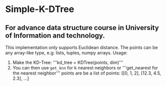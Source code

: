 # Simple-K-DTree
## For advance data structure course in University of Information and technology.

This implementation only supports Euclidean distance. 
The points can be any array-like type, e.g: lists, tuples, numpy arrays.
Usage:
1. Make the KD-Tree:
    '''kd_tree = KDTree(points, dim)'''
2. You can then use `get_knn` for k nearest neighbors or 
    '''get_nearest for the nearest neighbor'''
    points are be a list of points: [[0, 1, 2], [12.3, 4.5, 2.3], ...]